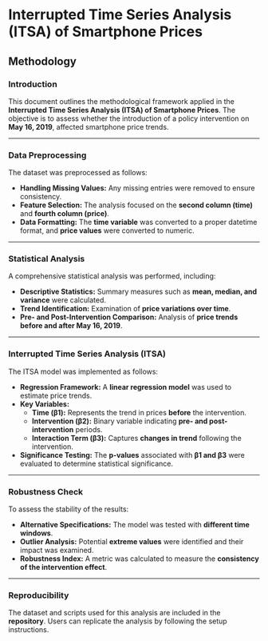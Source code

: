 
# Interrupted Time Series Analysis (ITSA) of Smartphone Prices

## Methodology

### **Introduction**
This document outlines the methodological framework applied in the **Interrupted Time Series Analysis (ITSA) of Smartphone Prices**. The objective is to assess whether the introduction of a policy intervention on **May 16, 2019**, affected smartphone price trends.

---

### **Data Preprocessing**
The dataset was preprocessed as follows:

- **Handling Missing Values:** Any missing entries were removed to ensure consistency.
- **Feature Selection:** The analysis focused on the **second column (time)** and **fourth column (price)**.
- **Data Formatting:** The **time variable** was converted to a proper datetime format, and **price values** were converted to numeric.

---

### **Statistical Analysis**
A comprehensive statistical analysis was performed, including:

- **Descriptive Statistics:** Summary measures such as **mean, median, and variance** were calculated.
- **Trend Identification:** Examination of **price variations over time**.
- **Pre- and Post-Intervention Comparison:** Analysis of **price trends before and after May 16, 2019**.

---

### **Interrupted Time Series Analysis (ITSA)**
The ITSA model was implemented as follows:

- **Regression Framework:** A **linear regression model** was used to estimate price trends.
- **Key Variables:**
  - **Time (β1):** Represents the trend in prices **before** the intervention.
  - **Intervention (β2):** Binary variable indicating **pre- and post-intervention** periods.
  - **Interaction Term (β3):** Captures **changes in trend** following the intervention.
- **Significance Testing:** The **p-values** associated with **β1 and β3** were evaluated to determine statistical significance.

---

### **Robustness Check**
To assess the stability of the results:

- **Alternative Specifications:** The model was tested with **different time windows**.
- **Outlier Analysis:** Potential **extreme values** were identified and their impact was examined.
- **Robustness Index:** A metric was calculated to measure the **consistency of the intervention effect**.

---

### **Reproducibility**
The dataset and scripts used for this analysis are included in the **repository**. Users can replicate the analysis by following the setup instructions.

